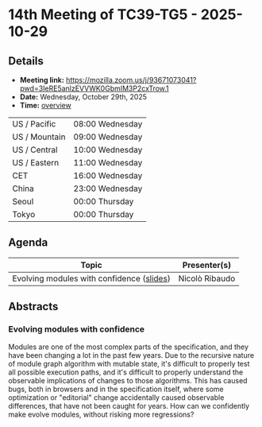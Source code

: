 # 14th Meeting of TC39-TG5 - 2025-10-29

## Details
- **Meeting link:** https://mozilla.zoom.us/j/93671073041?pwd=3IeRE5anlzEVVWK0GbmIM3P2cxTrow.1
- **Date:** Wednesday, October 29th, 2025
- **Time:** [overview](https://www.timeanddate.com/worldclock/converter.html?iso=20251029T150000&p1=tz_pt&p2=tz_mt&p3=tz_ct&p4=tz_et&p5=tz_cet&p6=tz_cst-china&p7=tz_kst&p8=tz_jst)
  
|               |                 |
| ------------- | --------------- |
| US / Pacific  | 08:00 Wednesday |
| US / Mountain | 09:00 Wednesday | 
| US / Central  | 10:00 Wednesday |
| US / Eastern  | 11:00 Wednesday |
|          CET  | 16:00 Wednesday |
|        China  | 23:00 Wednesday |
|        Seoul  | 00:00 Thursday  |
|        Tokyo  | 00:00 Thursday  |

## Agenda
|Topic|Presenter(s)|
|-----|------------|
|Evolving modules with confidence ([slides](https://docs.google.com/presentation/d/1i6o2rTsm-mtL_Bb21jSvSoWzOC8eNyhWyGHp6qNWsSI))|Nicolò Ribaudo|

## Abstracts

### Evolving modules with confidence

Modules are one of the most complex parts of the specification, and they have been changing a lot in the past few years.
Due to the recursive nature of module graph algorithm with mutable state, it's difficult to properly test all possible execution
paths, and it's difficult to properly understand the observable implications of changes to those algorithms. This has caused bugs,
both in browsers and in the specification itself, where some optimization or "editorial" change accidentally caused observable
differences, that have not been caught for years. How can we confidently make evolve modules, without risking more regressions? 
